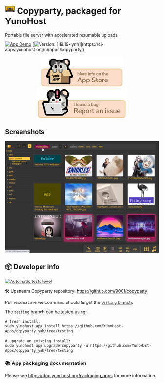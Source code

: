 <!--
N.B.: This README was automatically generated by <https://github.com/YunoHost/apps_tools/blob/main/readme_generator>
It shall NOT be edited by hand.
-->

<h1>
  <img src="https://raw.githubusercontent.com/YunoHost/apps/main/logos/copyparty.png" width="32px" alt="Logo of Copyparty">
  Copyparty, packaged for YunoHost
</h1>

Portable file server with accelerated resumable uploads

[![App Demo](https://img.shields.io/badge/App_Demo-blue?style=for-the-badge)](https://a.ocv.me/pub/demo/)
[![Version: 1.19.19~ynh1](https://img.shields.io/badge/Version-1.19.19~ynh1-rgb(18,138,11)?style=for-the-badge)](https://ci-apps.yunohost.org/ci/apps/copyparty/)

<div align="center">
<a href="https://apps.yunohost.org/app/copyparty"><img height="100px" src="https://github.com/YunoHost/yunohost-artwork/raw/refs/heads/main/badges/neopossum-badges/badge_more_info_on_the_appstore.svg"/></a>
<a href="https://github.com/YunoHost-Apps/copyparty_ynh/issues"><img height="100px" src="https://github.com/YunoHost/yunohost-artwork/raw/refs/heads/main/badges/neopossum-badges/badge_report_an_issue.svg"/></a>
</div>


## Screenshots
![Screenshot of Copyparty](./doc/screenshots/screenshot.png)

## 📦 Developer info

[![Automatic tests level](https://apps.yunohost.org/badge/cilevel/copyparty)](https://ci-apps.yunohost.org/ci/apps/copyparty/)

🛠️ Upstream Copyparty repository: <https://github.com/9001/copyparty>

Pull request are welcome and should target the [`testing` branch](https://github.com/YunoHost-Apps/copyparty_ynh/tree/testing).

The `testing` branch can be tested using:
```
# fresh install:
sudo yunohost app install https://github.com/YunoHost-Apps/copyparty_ynh/tree/testing

# upgrade an existing install:
sudo yunohost app upgrade copyparty -u https://github.com/YunoHost-Apps/copyparty_ynh/tree/testing
```

### 📚 App packaging documentation

Please see <https://doc.yunohost.org/packaging_apps> for more information.